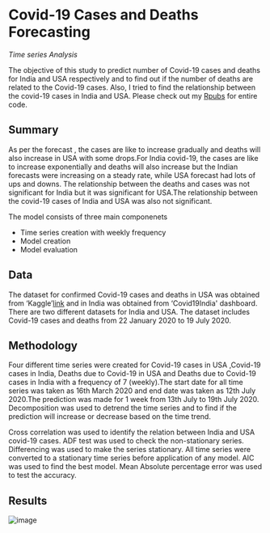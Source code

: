 # Covid-19 Cases and Deaths Forecasting
_Time series Analysis_

The objective of this study to predict number of Covid-19 cases and deaths for India and USA respectively and to find out if the number of deaths are related to the Covid-19 cases. Also, I tried to find the relationship between the covid-19 cases in India and USA. Please check out my [Rpubs](https://rpubs.com/Ruchil/770013) for entire code.

## Summary

As per the forecast , the cases are like to increase gradually and deaths will also increase in USA with some drops.For India covid-19, the cases are like to increase exponentially and deaths will also increase but the Indian forecasts were increasing on a steady rate, while USA forecast had lots of ups and downs. The relationship between the deaths and cases was not significant for India but it was significant for USA.The relationship between the covid-19 cases of India and USA was also not significant. 

The model consists of three main componenets 
* Time series creation with weekly frequency
* Model creation 
* Model evaluation 

## Data 

The dataset for confirmed Covid-19 cases and deaths in USA was obtained from ‘Kaggle’[link](https://www.kaggle.com/sudalairajkumar/novel-corona-virus-2019-dataset) and in India was obtained from ‘Covid19India' dashboard. There are two different datasets for India and USA. The dataset includes Covid-19 cases and deaths from 22 January 2020 to 19 July 2020.

## Methodology 

Four different time series were created for Covid-19 cases in USA ,Covid-19 cases in India, Deaths due to Covid-19 in USA and Deaths due to Covid-19 cases in India with a frequency of 7 (weekly).The start date for all time series was taken as 16th March 2020 and end date was taken as 12th July 2020.The prediction was made for 1 week from 13th July to 19th July 2020. Decomposition was used to detrend the time series and to find if the prediction will increase or decrease based on the time trend.

Cross correlation was used to identify the relation between India and USA covid-19 cases. ADF test was used to check the non-stationary series. Differencing was used to make the series stationary. All time series were converted to a stationary time series before application of any model. AIC was used to find the best model. Mean Absolute percentage error was used to test the accuracy.

## Results

![image](https://user-images.githubusercontent.com/70984576/118362772-f2cce680-b55e-11eb-9d16-3e25fa3fce28.png)

